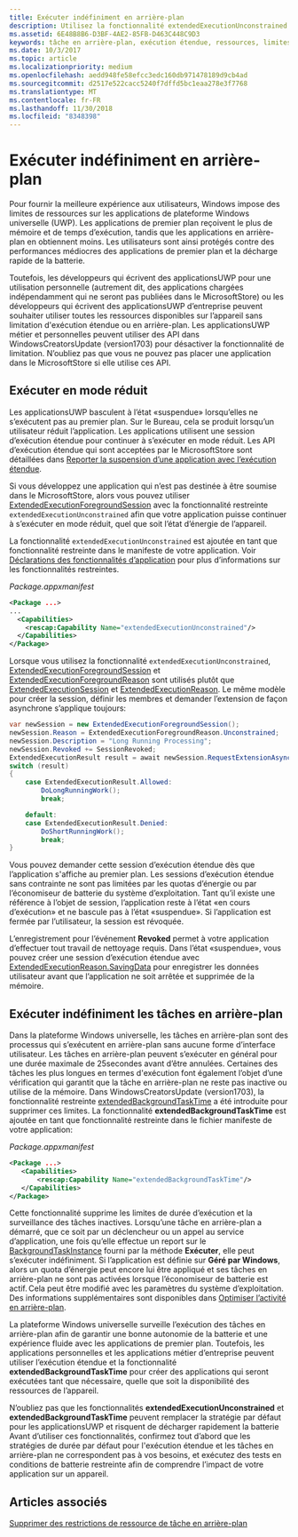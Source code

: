 ```yaml
---
title: Exécuter indéfiniment en arrière-plan
description: Utilisez la fonctionnalité extendedExecutionUnconstrained pour exécuter indéfiniment une tâche en arrière-plan ou une session d’exécution étendue en arrière-plan.
ms.assetid: 6E48B8B6-D3BF-4AE2-85FB-D463C448C9D3
keywords: tâche en arrière-plan, exécution étendue, ressources, limites, tâche en arrière-plan
ms.date: 10/3/2017
ms.topic: article
ms.localizationpriority: medium
ms.openlocfilehash: aedd948fe58efcc3edc160db971478189d9cb4ad
ms.sourcegitcommit: d2517e522cacc5240f7dffd5bc1eaa278e3f7768
ms.translationtype: MT
ms.contentlocale: fr-FR
ms.lasthandoff: 11/30/2018
ms.locfileid: "8348398"
---
```

# <a name="run-in-the-background-indefinitely"></a>Exécuter indéfiniment en arrière-plan

Pour fournir la meilleure expérience aux utilisateurs, Windows impose des limites de ressources sur les applications de plateforme Windows universelle (UWP). Les applications de premier plan reçoivent le plus de mémoire et de temps d’exécution, tandis que les applications en arrière-plan en obtiennent moins. Les utilisateurs sont ainsi protégés contre des performances médiocres des applications de premier plan et la décharge rapide de la batterie.

Toutefois, les développeurs qui écrivent des applicationsUWP pour une utilisation personnelle (autrement dit, des applications chargées indépendamment qui ne seront pas publiées dans le MicrosoftStore) ou les développeurs qui écrivent des applicationsUWP d’entreprise peuvent souhaiter utiliser toutes les ressources disponibles sur l’appareil sans limitation d'exécution étendue ou en arrière-plan. Les applicationsUWP métier et personnelles peuvent utiliser des API dans WindowsCreatorsUpdate (version1703) pour désactiver la fonctionnalité de limitation. N’oubliez pas que vous ne pouvez pas placer une application dans le MicrosoftStore si elle utilise ces API.

## <a name="run-while-minimized"></a>Exécuter en mode réduit

Les applicationsUWP basculent à l’état «suspendue» lorsqu’elles ne s’exécutent pas au premier plan. Sur le Bureau, cela se produit lorsqu’un utilisateur réduit l’application. Les applications utilisent une session d’exécution étendue pour continuer à s’exécuter en mode réduit. Les API d’exécution étendue qui sont acceptées par le MicrosoftStore sont détaillées dans [Reporter la suspension d’une application avec l’exécution étendue](https://docs.microsoft.com/windows/uwp/launch-resume/run-minimized-with-extended-execution).

Si vous développez une application qui n’est pas destinée à être soumise dans le MicrosoftStore, alors vous pouvez utiliser [ExtendedExecutionForegroundSession](https://docs.microsoft.com/uwp/api/windows.applicationmodel.extendedexecution.foreground.extendedexecutionforegroundsession) avec la fonctionnalité restreinte `extendedExecutionUnconstrained` afin que votre application puisse continuer à s’exécuter en mode réduit, quel que soit l’état d’énergie de l’appareil.  

La fonctionnalité `extendedExecutionUnconstrained` est ajoutée en tant que fonctionnalité restreinte dans le manifeste de votre application. Voir [Déclarations des fonctionnalités d’application](https://docs.microsoft.com/windows/uwp/packaging/app-capability-declarations) pour plus d’informations sur les fonctionnalités restreintes.

_Package.appxmanifest_
```xml
<Package ...>
...
  <Capabilities>  
    <rescap:Capability Name="extendedExecutionUnconstrained"/>  
  </Capabilities>  
</Package>
```

Lorsque vous utilisez la fonctionnalité `extendedExecutionUnconstrained`, [ExtendedExecutionForegroundSession](https://docs.microsoft.com/uwp/api/windows.applicationmodel.extendedexecution.foreground.extendedexecutionforegroundsession) et [ExtendedExecutionForegroundReason](https://docs.microsoft.com/en-us/uwp/api/windows.applicationmodel.extendedexecution.foreground.extendedexecutionforegroundreason) sont utilisés plutôt que [ExtendedExecutionSession](https://docs.microsoft.com/uwp/api/windows.applicationmodel.extendedexecution.extendedexecutionsession) et [ExtendedExecutionReason](https://docs.microsoft.com/uwp/api/windows.applicationmodel.extendedexecution.extendedexecutionreason). Le même modèle pour créer la session, définir les membres et demander l’extension de façon asynchrone s’applique toujours: 

```cs
var newSession = new ExtendedExecutionForegroundSession();  
newSession.Reason = ExtendedExecutionForegroundReason.Unconstrained;  
newSession.Description = "Long Running Processing";  
newSession.Revoked += SessionRevoked;  
ExtendedExecutionResult result = await newSession.RequestExtensionAsync();  
switch (result)  
{  
    case ExtendedExecutionResult.Allowed:  
        DoLongRunningWork();  
        break;  

    default:  
    case ExtendedExecutionResult.Denied:  
        DoShortRunningWork();  
        break;  
}
```

Vous pouvez demander cette session d’exécution étendue dès que l’application s'affiche au premier plan. Les sessions d’exécution étendue sans contrainte ne sont pas limitées par les quotas d’énergie ou par l’économiseur de batterie du système d’exploitation. Tant qu’il existe une référence à l’objet de session, l’application reste à l’état «en cours d’exécution» et ne bascule pas à l’état «suspendue». Si l’application est fermée par l’utilisateur, la session est révoquée.

L’enregistrement pour l’événement **Revoked** permet à votre application d’effectuer tout travail de nettoyage requis. Dans l’état «suspendue», vous pouvez créer une session d’exécution étendue avec [ExtendedExecutionReason.SavingData](https://docs.microsoft.com/uwp/api/windows.applicationmodel.extendedexecution.extendedexecutionreason) pour enregistrer les données utilisateur avant que l’application ne soit arrêtée et supprimée de la mémoire.

## <a name="run-background-tasks-indefinitely"></a>Exécuter indéfiniment les tâches en arrière-plan

Dans la plateforme Windows universelle, les tâches en arrière-plan sont des processus qui s’exécutent en arrière-plan sans aucune forme d’interface utilisateur. Les tâches en arrière-plan peuvent s’exécuter en général pour une durée maximale de 25secondes avant d’être annulées. Certaines des tâches les plus longues en termes d'exécution font également l’objet d’une vérification qui garantit que la tâche en arrière-plan ne reste pas inactive ou utilise de la mémoire. Dans WindowsCreatorsUpdate (version1703), la fonctionnalité restreinte [extendedBackgroundTaskTime](https://docs.microsoft.com/windows/uwp/packaging/app-capability-declarations) a été introduite pour supprimer ces limites. La fonctionnalité **extendedBackgroundTaskTime** est ajoutée en tant que fonctionnalité restreinte dans le fichier manifeste de votre application:

_Package.appxmanifest_
```xml
<Package ...>
   <Capabilities>  
       <rescap:Capability Name="extendedBackgroundTaskTime"/>  
   </Capabilities>  
</Package>
```

Cette fonctionnalité supprime les limites de durée d’exécution et la surveillance des tâches inactives. Lorsqu’une tâche en arrière-plan a démarré, que ce soit par un déclencheur ou un appel au service d’application, une fois qu’elle effectue un report sur le [BackgroundTaskInstance](https://docs.microsoft.com/uwp/api/Windows.ApplicationModel.Background.IBackgroundTaskInstance) fourni par la méthode **Exécuter**, elle peut s’exécuter indéfiniment. Si l’application est définie sur **Géré par Windows**, alors un quota d’énergie peut encore lui être appliqué et ses tâches en arrière-plan ne sont pas activées lorsque l’économiseur de batterie est actif. Cela peut être modifié avec les paramètres du système d’exploitation. Des informations supplémentaires sont disponibles dans [Optimiser l’activité en arrière-plan](https://docs.microsoft.com/windows/uwp/debug-test-perf/optimize-background-activity).

La plateforme Windows universelle surveille l’exécution des tâches en arrière-plan afin de garantir une bonne autonomie de la batterie et une expérience fluide avec les applications de premier plan. Toutefois, les applications personnelles et les applications métier d’entreprise peuvent utiliser l’exécution étendue et la fonctionnalité **extendedBackgroundTaskTime** pour créer des applications qui seront exécutées tant que nécessaire, quelle que soit la disponibilité des ressources de l’appareil.

N’oubliez pas que les fonctionnalités **extendedExecutionUnconstrained** et **extendedBackgroundTaskTime** peuvent remplacer la stratégie par défaut pour les applicationsUWP et risquent de décharger rapidement la batterie Avant d’utiliser ces fonctionnalités, confirmez tout d’abord que les stratégies de durée par défaut pour l'exécution étendue et les tâches en arrière-plan ne correspondent pas à vos besoins, et exécutez des tests en conditions de batterie restreinte afin de comprendre l’impact de votre application sur un appareil.

## <a name="see-also"></a>Articles associés

[Supprimer des restrictions de ressource de tâche en arrière-plan](https://docs.microsoft.com/windows/application-management/enterprise-background-activity-controls)
